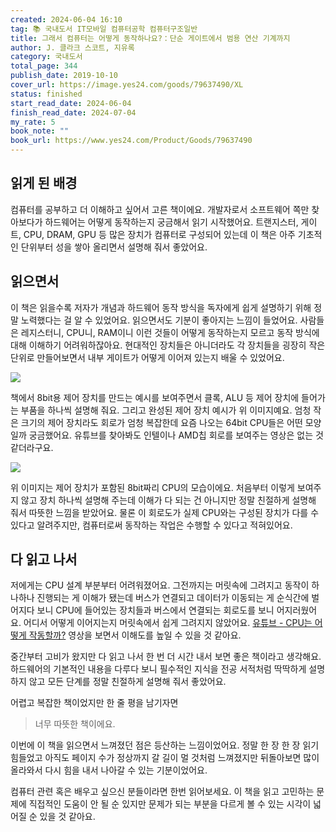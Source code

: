 ```yaml
---
created: 2024-06-04 16:10
tag: 📚 국내도서 IT모바일 컴퓨터공학 컴퓨터구조일반
title: 그래서 컴퓨터는 어떻게 동작하나요?：단순 게이트에서 범용 연산 기계까지
author: J. 클라크 스코트, 지유록
category: 국내도서
total_page: 344
publish_date: 2019-10-10
cover_url: https://image.yes24.com/goods/79637490/XL
status: finished
start_read_date: 2024-06-04
finish_read_date: 2024-07-04
my_rate: 5
book_note: ""
book_url: https://www.yes24.com/Product/Goods/79637490
---
```


## 읽게 된 배경
컴퓨터를 공부하고 더 이해하고 싶어서 고른 책이에요.
개발자로서 소프트웨어 쪽만 찾아보다가 하드웨어는 어떻게 동작하는지 궁금해서 읽기 시작했어요.
트랜지스터, 게이트, CPU, DRAM, GPU 등 많은 장치가 컴퓨터로 구성되어 있는데 이 책은 아주 기초적인 단위부터 성을 쌓아 올리면서 설명해 줘서 좋았어요.
## 읽으면서
이 책은 읽을수록 저자가 개념과 하드웨어 동작 방식을 독자에게 쉽게 설명하기 위해 정말 노력했다는 걸 알 수 있었어요. 읽으면서도 기분이 좋아지는 느낌이 들었어요.
사람들은 레지스터니, CPU니, RAM이니 이런 것들이 어떻게 동작하는지 모르고 동작 방식에 대해 이해하기 어려워하잖아요.
현대적인 장치들은 아니더라도 각 장치들을 굉장히 작은 단위로 만들어보면서 내부 게이트가 어떻게 이어져 있는지 배울 수 있었어요.

![](assets/book-computer-control-unit.webp)

책에서 8bit용 제어 장치를 만드는 예시를 보여주면서 클록, ALU 등 제어 장치에 들어가는 부품을 하나씩 설명해 줘요. 그리고 완성된 제어 장치 예시가 위 이미지예요. 엄청 작은 크기의 제어 장치라도 회로가 엄청 복잡한데 요즘 나오는 64bit CPU들은 어떤 모양일까 궁금했어요. 유튜브를 찾아봐도 인텔이나 AMD칩 회로를 보여주는 영상은 없는 것 같더라구요.

![](assets/book-computer-cpu.webp)

위 이미지는 제어 장치가 포함된 8bit짜리 CPU의 모습이에요. 처음부터 이렇게 보여주지 않고 장치 하나씩 설명해 주는데 이해가 다 되는 건 아니지만 정말 친절하게 설명해 줘서 따뜻한 느낌을 받았어요. 물론 이 회로도가 실제 CPU와는 구성된 장치가 다를 수 있다고 알려주지만, 컴퓨터로써 동작하는 작업은 수행할 수 있다고 적혀있어요.
## 다 읽고 나서
저에게는 CPU 설계 부분부터 어려워졌어요. 그전까지는 머릿속에 그려지고 동작이 하나하나 진행되는 게 이해가 됐는데 버스가 연결되고 데이터가 이동되는 게 순식간에 벌어지다 보니 CPU에 들어있는 장치들과 버스에서 연결되는 회로도를 보니 어지러웠어요. 어디서 어떻게 이어지는지 머릿속에서 쉽게 그려지지 않았어요.
[유튜브 - CPU는 어떻게 작동할까?](https://youtu.be/Fg00LN30Ezg?si=2w-jN2YDfGF2U2Pq) 영상을 보면서 이해도를 높일 수 있을 것 같아요.

중간부터 고비가 왔지만 다 읽고 나서 한 번 더 시간 내서 보면 좋은 책이라고 생각해요. 하드웨어의 기본적인 내용을 다루다 보니 필수적인 지식을 전공 서적처럼 딱딱하게 설명하지 않고 모든 단계를 정말 친절하게 설명해 줘서 좋았어요.

어렵고 복잡한 책이었지만 한 줄 평을 남기자면
> 너무 따뜻한 책이에요.

이번에 이 책을 읽으면서 느껴졌던 점은 등산하는 느낌이었어요. 정말 한 장 한 장 읽기 힘들었고 아직도 페이지 수가 정상까지 갈 길이 멀 것처럼 느껴졌지만 뒤돌아보면 많이 올라와서 다시 힘을 내서 나아갈 수 있는 기분이었어요.

컴퓨터 관련 혹은 배우고 싶으신 분들이라면 한번 읽어보세요. 이 책을 읽고 고민하는 문제에 직접적인 도움이 안 될 순 있지만 문제가 되는 부분을 다르게 볼 수 있는 시각이 넓어질 순 있을 것 같아요.